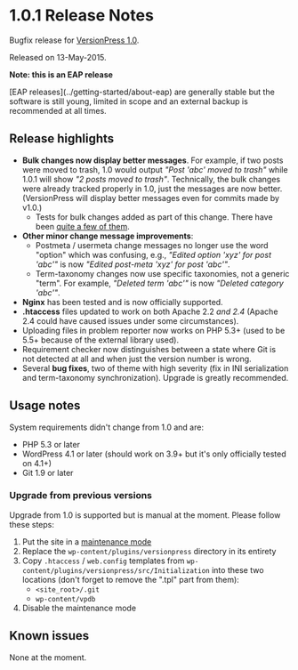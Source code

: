 # 1.0.1 Release Notes

Bugfix release for [VersionPress 1.0](./1.0).

Released on 13-May-2015.


<div class="note">
  <strong>Note: this is an EAP release</strong>
  <p>[EAP releases](../getting-started/about-eap) are generally stable but the software is still young, limited in scope and an external backup is recommended at all times.</p>
</div>


## Release highlights

 * **Bulk changes now display better messages**. For example, if two posts were moved to trash, 1.0 would output *"Post 'abc' moved to trash"* while 1.0.1 will show *"2 posts moved to trash"*. Technically, the bulk changes were already tracked properly in 1.0, just the messages are now better. (VersionPress will display better messages even for commits made by v1.0.)
     * Tests for bulk changes added as part of this change. There have been [quite a few of them](https://twitter.com/versionpress/status/595211445253595136).
 * **Other minor change message improvements**:
     * Postmeta / usermeta change messages no longer use the word "option" which was confusing, e.g., *"Edited option 'xyz' for post 'abc'"* is now *"Edited post-meta 'xyz' for post 'abc'"*.
     * Term-taxonomy changes now use specific taxonomies, not a generic "term". For example, *"Deleted term 'abc'"* is now *"Deleted category 'abc'"*.
 * **Nginx** has been tested and is now officially supported.
 * **.htaccess** files updated to work on both Apache 2.2 *and 2.4* (Apache 2.4 could have caused issues under some circumstances).
 * Uploading files in problem reporter now works on PHP 5.3+ (used to be 5.5+ because of the external library used).
 * Requirement checker now distinguishes between a state where Git is not detected at all and when just the version number is wrong.
 * Several **bug fixes**, two of theme with high severity (fix in INI serialization and term-taxonomy synchronization). Upgrade is greatly recommended.
 

## Usage notes

System requirements didn't change from 1.0 and are:

* PHP 5.3 or later
* WordPress 4.1 or later (should work on 3.9+ but it's only officially tested on 4.1+)
* Git 1.9 or later

### Upgrade from previous versions 

Upgrade from 1.0 is supported but is manual at the moment. Please follow these steps:

 1. Put the site in a [maintenance mode](http://www.hongkiat.com/blog/wordpress-maintenance/)
 2. Replace the `wp-content/plugins/versionpress` directory in its entirety
 3. Copy `.htaccess` / `web.config` templates from `wp-content/plugins/versionpress/src/Initialization` into these two locations (don't forget to remove the ".tpl" part from them):
     * `<site_root>/.git`
     * `wp-content/vpdb`
 4. Disable the maintenance mode



## Known issues ##

None at the moment.